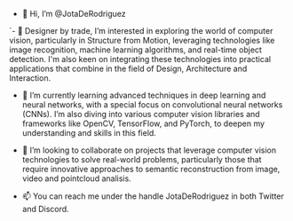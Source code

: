 - 👋 Hi, I’m @JotaDeRodriguez

´- 👀 Designer by trade, I’m interested in exploring the world of computer vision, particularly in Structure from Motion, leveraging technologies like image recognition, machine learning algorithms, and real-time object detection. I'm also keen on integrating these technologies into practical applications that combine in the field of Design, Architecture and Interaction.

- 🌱 I’m currently learning advanced techniques in deep learning and neural networks, with a special focus on convolutional neural networks (CNNs). I’m also diving into various computer vision libraries and frameworks like OpenCV, TensorFlow, and PyTorch, to deepen my understanding and skills in this field.

- 💞️ I’m looking to collaborate on projects that leverage computer vision technologies to solve real-world problems, particularly those that require innovative approaches to semantic reconstruction from image, video and pointcloud analisis.
  
- 📫 You can reach me under the handle JotaDeRodriguez in both Twitter and Discord.

<!---
JotaDeRodriguez/JotaDeRodriguez is a ✨ special ✨ repository because its `README.md` (this file) appears on your GitHub profile.
You can click the Preview link to take a look at your changes.
--->
